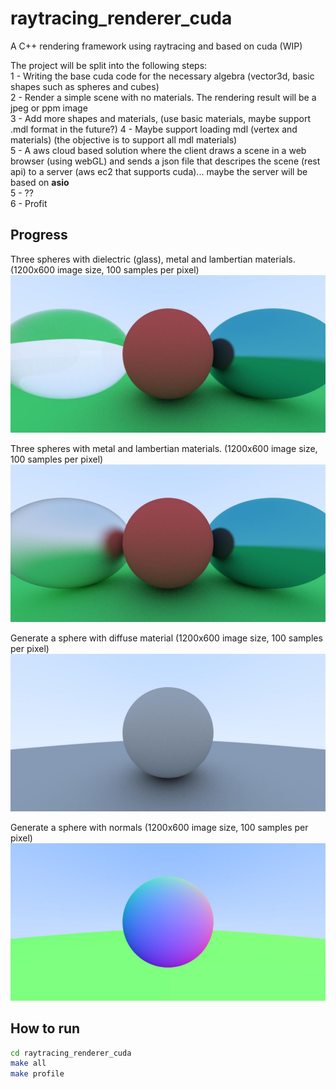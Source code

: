 # raytracing_renderer_cuda
A C++ rendering framework using raytracing and based on cuda  (WIP)

The project will be split into the following steps:\
1 - Writing the base cuda code for the necessary algebra (vector3d, basic shapes such as spheres and cubes)\
2 - Render a simple scene with no materials. The rendering result will be a jpeg or ppm image\
3 - Add more shapes and materials, (use basic materials, maybe support .mdl format in the future?)
4 - Maybe support loading mdl (vertex and materials) (the objective is to support all mdl materials)\
5 - A aws cloud based solution where the client draws a scene in a web browser (using webGL) and sends a json file that descripes the scene (rest api) to a server (aws ec2 that supports cuda)... maybe the server will be based on **asio**\
5 - ?? \
6 - Profit

## Progress
Three spheres with dielectric (glass), metal and lambertian materials. (1200x600 image size, 100 samples per pixel)
![render](renders/dielectric.jpg)

Three spheres with metal and lambertian materials. (1200x600 image size, 100 samples per pixel)
![render](renders/lambertian_metal.jpg)

Generate a sphere with diffuse material (1200x600 image size, 100 samples per pixel)
![render](renders/diffuse.jpg)

Generate a sphere with normals (1200x600 image size, 100 samples per pixel)
![render](renders/normals.jpg)

## How to run
```sh
cd raytracing_renderer_cuda
make all
make profile
```
